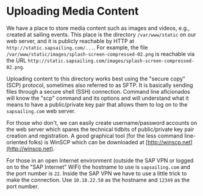 # Uploading Media Content

We have a place to store media content such as images and videos, e.g., created at sailing events. This place is the directory `/var/www/static` on our web server, and it is publicly reachable by HTTP at `http://static.sapsailing.com/...`. For example, the file `/var/www/static/images/splash-screen-compressed-02.png` is reachable via the URL `http://static.sapsailing.com/images/splash-screen-compressed-02.png`.

Uploading content to this directory works best using the "secure copy" (SCP) protocol, sometimes also referred to as SFTP. It is basically sending files through a secure shell (SSH) connection. Command line aficionados will know the "scp" command and its options and will understand what it means to have a public/private key pair that allows them to log on to the `sapsailing.com` web server.

For those who don't, we can easily create username/password accounts on the web server which spares the technical tidbits of public/private key pair creation and registration. A good graphical tool (for the less command line-oriented folks) is WinSCP which can be downloaded at [http://winscp.net](http://winscp.net).

For those in an open Internet environment (outside the SAP VPN or logged on to the "SAP Internet" WiFi) the hostname to use is `sapsailing.com` and the port number is `22`. Inside the SAP VPN we have to use a little trick to make the connection. Use `10.18.22.50` as the hostname and `12349` as the port number.
